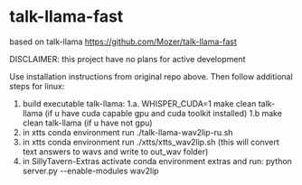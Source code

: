 # talk-llama-fast

based on talk-llama https://github.com/Mozer/talk-llama-fast

DISCLAIMER: this project have no plans for active development

Use installation instructions from original repo above. Then follow additional steps for linux:

1. build executable talk-llama:
1.a. WHISPER_CUDA=1 make clean talk-llama (if u have cuda capable gpu and cuda toolkit installed)
1.b  make clean talk-llama (if u have not gpu)
2. in xtts conda environment run ./talk-llama-wav2lip-ru.sh
3. in xtts conda environment run ./xtts/xtts_wav2lip.sh (this will convert text answers to wavs and write to out_wav folder)
3. in SillyTavern-Extras activate conda environment extras and run:
 python server.py  --enable-modules wav2lip
